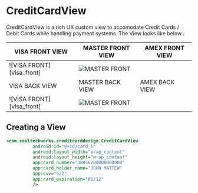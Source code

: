 # CreditCardView

CreditCardView is a rich UX custom view to accomodate Credit Cards / Debit Cards while handling payment systems. The View looks like below :

|     VISA FRONT VIEW         |        MASTER FRONT VIEW      |     AMEX FRONT VIEW       | 
| --------------------------- | ----------------------------- | ------------------------- |
| ![VISA FRONT][visa_front] | ![MASTER FRONT][master_front] | | ![AMEX FRONT][amex_front] |
|     VISA BACK VIEW          |        MASTER BACK VIEW       |     AMEX BACK VIEW        | 
| ![VISA FRONT][visa_front] | ![MASTER FRONT][master_front] | | ![AMEX FRONT][amex_front] |


## Creating a View

```xml
<com.cooltechworks.creditcarddesign.CreditCardView
          android:id="@+id/card_5"
          android:layout_width="wrap_content"
          android:layout_height="wrap_content"
          app:card_number="38056789000000000"
          app:card_holder_name="JOHN MATTEW"
          app:cvv="522"
          app:card_expiration="01/12"
          />
```



[master_front]:https://cloud.githubusercontent.com/assets/13122232/12864941/adbca140-ccc3-11e5-8592-808dca8ea5ff.png 

